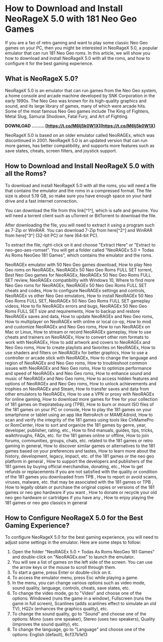 
 
# How to Download and Install NeoRageX 5.0 with 181 Neo Geo Games
 
If you are a fan of retro gaming and want to play some classic Neo Geo games on your PC, then you might be interested in NeoRageX 5.0, a popular emulator that can run 181 Neo Geo roms. In this article, we will show you how to download and install NeoRageX 5.0 with all the roms, and how to configure it for the best gaming experience.
 
## What is NeoRageX 5.0?
 
NeoRageX 5.0 is an emulator that can run games from the Neo Geo system, a home console and arcade machine developed by SNK Corporation in the early 1990s. The Neo Geo was known for its high-quality graphics and sound, and its large library of games, many of which were arcade hits. Some of the most famous Neo Geo games include The King of Fighters, Metal Slug, Samurai Shodown, Fatal Fury, and Art of Fighting.
 
**DOWNLOAD ……… [https://t.co/M6Ij5k0W1X](https://t.co/M6Ij5k0W1X)**


 
NeoRageX 5.0 is based on an older emulator called NeoRAGEx, which was discontinued in 2001. NeoRageX 5.0 is an updated version that can run more games, has better compatibility, and supports more features such as save states, cheats, screen filters, and joystick support.
 
## How to Download and Install NeoRageX 5.0 with all the Roms?
 
To download and install NeoRageX 5.0 with all the roms, you will need a file that contains the emulator and the roms in a compressed format. The file size is about 5.19 GB, so make sure you have enough space on your hard drive and a fast internet connection.
 
You can download the file from this link[^1^], which is safe and genuine. You will need a torrent client such as uTorrent or BitTorrent to download the file.
 
After downloading the file, you will need to extract it using a program such as 7-Zip or WinRAR. You can download 7-Zip from here[^2^] and WinRAR from here[^3^] (32-bit PC) or here (64-bit PC).
 
To extract the file, right-click on it and choose "Extract Here" or "Extract to neo-geo-aes-romset". You will get a folder called "NeoRAGEx 5.0 + Todas As Roms NeoGeo 181 Games", which contains the emulator and the roms.
 
NeoRAGEx emulator with 50 Neo Geo games download,  How to play Neo Geo roms on NeoRAGEx,  NeoRAGEx 50 Neo Geo Roms FULL SET torrent,  Best Neo Geo games for NeoRAGEx,  NeoRAGEx 50 Neo Geo Roms FULL SET review,  NeoRAGEx compatibility with Windows 10,  Where to find more Neo Geo roms for NeoRAGEx,  NeoRAGEx 50 Neo Geo Roms FULL SET cheats and codes,  How to configure NeoRAGEx settings and controls,  NeoRAGEx vs other Neo Geo emulators,  How to install NeoRAGEx 50 Neo Geo Roms FULL SET,  NeoRAGEx 50 Neo Geo Roms FULL SET gameplay videos,  How to fix NeoRAGEx errors and bugs,  NeoRAGEx 50 Neo Geo Roms FULL SET size and requirements,  How to backup and restore NeoRAGEx saves and data,  How to update NeoRAGEx and Neo Geo roms,  How to multiplayer on NeoRAGEx with online or local co-op,  How to mod and customize NeoRAGEx and Neo Geo roms,  How to run NeoRAGEx on Mac or Linux,  How to stream or record NeoRAGEx gameplay,  How to use cheats and trainers on NeoRAGEx,  How to convert other rom formats to work with NeoRAGEx,  How to add artwork and covers to NeoRAGEx and Neo Geo roms,  How to create playlists and favorites on NeoRAGEx,  How to use shaders and filters on NeoRAGEx for better graphics,  How to use a controller or arcade stick with NeoRAGEx,  How to change the language and region of NeoRAGEx and Neo Geo roms,  How to troubleshoot common issues with NeoRAGEx and Neo Geo roms,  How to optimize performance and speed of NeoRAGEx and Neo Geo roms,  How to enhance sound and music of NeoRAGEx and Neo Geo roms,  How to access hidden features and options of NeoRAGEx and Neo Geo roms,  How to unlock achievements and trophies on NeoRAGEx and Steam,  How to transfer saves and data from other emulators to NeoRAGEx,  How to use a VPN or proxy with NeoRAGEx for online gaming,  How to download more games for free for your collection of 181 games on thepiratebay.org (TPB),  How to burn or mount ISO files of the 181 games on your PC or console,  How to play the 181 games on your smartphone or tablet using an app like RetroArch or MAME4droid,  How to scan and verify the integrity of the 181 games using tools like ClrMamePro or RomCenter,  How to sort and organize the 181 games by genre, year, developer, publisher, rating, etc.,  How to find manuals, guides, tips, tricks, walkthroughs, FAQs, etc. for the 181 games online or offline,  How to join forums, communities, groups, chats, etc. related to the 181 games or retro gaming in general,  How to discover similar games or alternatives to the 181 games based on your preferences and tastes,  How to learn more about the history, development, legacy, impact, etc. of the 181 games or the neo geo platform in general ,  How to support the developers and publishers of the 181 games by buying official merchandise, donating, etc.,  How to get refunds or replacements if you are not satisfied with the quality or condition of the 181 games you downloaded from TPB ,  How to report or avoid scams, viruses, malware, etc. that may be associated with the 181 games or TPB ,  How to legally obtain or purchase the original copies or versions of the 181 games or neo geo hardware if you want ,  How to donate or recycle your old neo geo hardware or cartridges if you have any ,  How to enjoy playing the 181 games or neo geo classics in general
 
## How to Configure NeoRageX 5.0 for the Best Gaming Experience?
 
To configure NeoRageX 5.0 for the best gaming experience, you will need to adjust some settings in the emulator. Here are some steps to follow:
 
1. Open the folder "NeoRAGEx 5.0 + Todas As Roms NeoGeo 181 Games" and double-click on "NeoRAGEx.exe" to launch the emulator.
2. You will see a list of games on the left side of the screen. You can use the arrow keys or the mouse to scroll through them.
3. To start a game, press Enter or double-click on it.
4. To access the emulator menu, press Esc while playing a game.
5. In the menu, you can change various options such as video mode, sound quality, language, controls, cheats, save states, etc.
6. To change the video mode, go to "Video" and choose one of the options: Windowed (runs the game in a window), Fullscreen (runs the game in full screen), Scanlines (adds scanlines effect to simulate an old TV), HQ2x (enhances the graphics quality), etc.
7. To change the sound quality, go to "Sound" and choose one of the options: Mono (uses one speaker), Stereo (uses two speakers), Quality (improves the sound quality), etc.
8. To change the language, go to "Language" and choose one of the options: English (default), 8cf37b1e13



